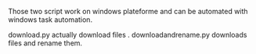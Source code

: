 Those two script work on windows plateforme and can be automated with windows task automation.


download.py actually download files .
downloadandrename.py downloads files and rename them.
